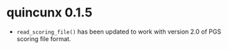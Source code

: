 # quincunx 0.1.5

* `read_scoring_file()` has been updated to work with version 2.0 of PGS scoring
file format.
